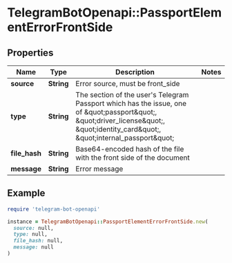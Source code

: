 # TelegramBotOpenapi::PassportElementErrorFrontSide

## Properties

| Name | Type | Description | Notes |
| ---- | ---- | ----------- | ----- |
| **source** | **String** | Error source, must be front_side |  |
| **type** | **String** | The section of the user&#39;s Telegram Passport which has the issue, one of \&quot;passport\&quot;, \&quot;driver_license\&quot;, \&quot;identity_card\&quot;, \&quot;internal_passport\&quot; |  |
| **file_hash** | **String** | Base64-encoded hash of the file with the front side of the document |  |
| **message** | **String** | Error message |  |

## Example

```ruby
require 'telegram-bot-openapi'

instance = TelegramBotOpenapi::PassportElementErrorFrontSide.new(
  source: null,
  type: null,
  file_hash: null,
  message: null
)
```

